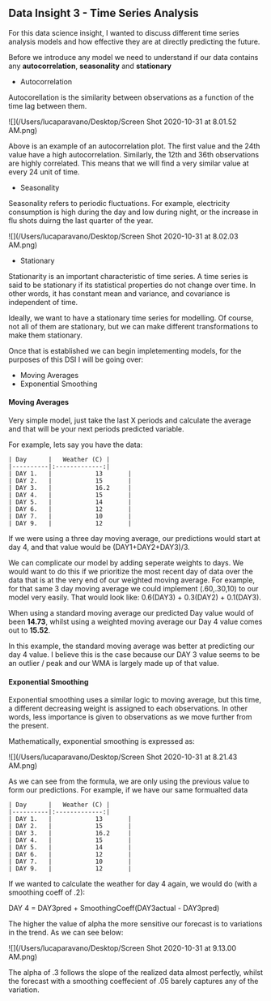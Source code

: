 ## Data Insight 3 - Time Series Analysis

For this data science insight, I wanted to discuss different time series analysis models and how effective they are at directly predicting the future. 



Before we introduce any model we need to understand if our data contains any **autocorrelation**, **seasonality** and **stationary**

* Autocorrelation 

Autocorellation is the similarity between observations as a function of the time lag between them.

![](/Users/lucaparavano/Desktop/Screen Shot 2020-10-31 at 8.01.52 AM.png)

Above is an example of an autocorrelation plot. The first value and the 24th value have a high autocorrelation. Similarly, the 12th and 36th observations are highly correlated. This means that we will find a very similar value at every 24 unit of time.



* Seasonality

Seasonality refers to periodic fluctuations. For example, electricity consumption is high during the day and low during night, or the increase in flu shots duirng the last quarter of the year.

![](/Users/lucaparavano/Desktop/Screen Shot 2020-10-31 at 8.02.03 AM.png)

* Stationary

Stationarity is an important characteristic of time series. A time series is said to be stationary if its statistical properties do not change over time. In other words, it has constant mean and variance, and covariance is independent of time.

Ideally, we want to have a stationary time series for modelling. Of course, not all of them are stationary, but we can make different transformations to make them stationary.



Once that is established we can begin impletementing models, for the purposes of this DSI I will be going over:

* Moving Averages
* Exponential Smoothing 

#### **Moving Averages**

Very simple model, just take the last X periods and calculate the average and that will be your next periods predicted variable. 

For example, lets say you have the data:

```
| Day      |   Weather (C) |  
|----------|:-------------:|
| DAY 1.   |  			13		 | 
| DAY 2.   |  			15		 | 
| DAY 3.   |  			16.2	 | 
| DAY 4.   |  			15		 |               
| DAY 5.   |  			14		 |               
| DAY 6.   |  			12		 |               
| DAY 7.   |  			10		 |               
| DAY 9.   |  			12		 |               

```

If we were using a three day moving average, our predictions would start at day 4, and that value would be (DAY1+DAY2+DAY3)/3.

We can complicate our model by adding seperate weights to days. We would want to do this if we prioritize the most recent day of data over the data that is at the very end of our weighted moving average. For example, for that same 3 day moving average we could implement (.60,.30,10) to our model very easily. That would look like: 0.6(DAY3) + 0.3(DAY2) + 0.1(DAY3).

When using a standard moving average our predicted Day value would of been **14.73**, whilst using a weighted moving average our Day 4 value comes out to **15.52**.

In this example, the standard moving average was better at predicting our day 4 value. I believe this is the case because our DAY 3 value seems to be an outlier / peak and our WMA is largely made up of that value. 

#### **Exponential Smoothing**

Exponential smoothing uses a similar logic to moving average, but this time, a different decreasing weight is assigned to each observations. In other words, less importance is given to observations as we move further from the present.

Mathematically, exponential smoothing is expressed as:

![](/Users/lucaparavano/Desktop/Screen Shot 2020-10-31 at 8.21.43 AM.png)



As we can see from the formula, we are only using the previous value to form our predictions. For example, if we have our same formualted data

```
| Day      |   Weather (C) |  
|----------|:-------------:|
| DAY 1.   |  			13		 | 
| DAY 2.   |  			15		 | 
| DAY 3.   |  			16.2	 | 
| DAY 4.   |  			15		 |               
| DAY 5.   |  			14		 |               
| DAY 6.   |  			12		 |               
| DAY 7.   |  			10		 |               
| DAY 9.   |  			12		 |  
```



If we wanted to calculate the weather for day 4 again, we would do (with a smoothing coeff of .2):

DAY 4 = DAY3pred + SmoothingCoeff(DAY3actual - DAY3pred)

The higher the value of alpha the more sensitive our forecast is to variations in the trend. As we can see below:

![](/Users/lucaparavano/Desktop/Screen Shot 2020-10-31 at 9.13.00 AM.png)

The alpha of .3 follows the slope of the realized data almost perfectly, whilst the forecast with a smoothing coeffecient of .05 barely captures any of the variation. 







